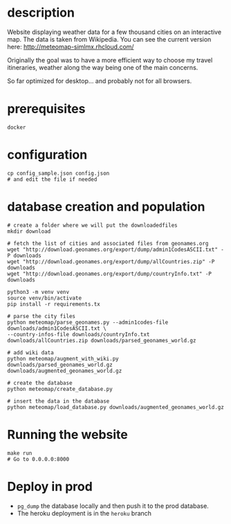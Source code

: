 description
===========

Website displaying weather data for a few thousand cities on an interactive
map. The data is taken from Wikipedia. You can see the current version here:
http://meteomap-simlmx.rhcloud.com/

Originally the goal was to have a more efficient way to choose my travel itineraries, weather along the way being one of the main concerns.

So far optimized for desktop... and probably not for all browsers.


prerequisites
=============

`docker`


configuration
=============

    cp config_sample.json config.json
    # and edit the file if needed


database creation and population
================================

    # create a folder where we will put the downloadedfiles
    mkdir download

    # fetch the list of cities and associated files from geonames.org
    wget "http://download.geonames.org/export/dump/admin1CodesASCII.txt" -P downloads
    wget "http://download.geonames.org/export/dump/allCountries.zip" -P downloads
    wget "http://download.geonames.org/export/dump/countryInfo.txt" -P downloads

    python3 -m venv venv
    source venv/bin/activate
    pip install -r requirements.tx

    # parse the city files
    python meteomap/parse_geonames.py --admin1codes-file downloads/admin1CodesASCII.txt \
    --country-infos-file downloads/countryInfo.txt downloads/allCountries.zip downloads/parsed_geonames_world.gz

    # add wiki data
    python meteomap/augment_with_wiki.py downloads/parsed_geonames_world.gz downloads/augmented_geonames_world.gz

    # create the database
    python meteomap/create_database.py

    # insert the data in the database
    python meteomap/load_database.py downloads/augmented_geonames_world.gz


Running the website
==================

    make run
    # Go to 0.0.0.0:8000


Deploy in prod
===============

* `pg_dump` the database locally and then push it to the prod database.
* The heroku deployment is in the `heroku` branch
